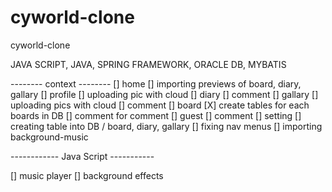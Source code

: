 # cyworld-clone
 cyworld-clone

JAVA SCRIPT, JAVA, SPRING FRAMEWORK, ORACLE DB, MYBATIS

--------  context -------- 
[] home
    [] importing previews of board, diary, gallary
[] profile
    [] uploading pic with cloud
[] diary
    [] comment
[] gallary
    [] uploading pics with cloud
    [] comment
[] board
    [X] create tables for each boards in DB
    [] comment for comment
[] guest
    [] comment
[] setting
    [] creating table into DB / board, diary, gallary
    [] fixing nav menus
    [] importing background-music

------------ Java Script -----------

[] music player
[] background effects